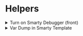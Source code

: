 # Helpers


<details>
  <summary>Turn on Smarty Debugger (front)</summary>

  ```php
      //file: /var/www/presta_test/config/defines.inc.php
      // Smarty profile switch on/off
      if (!defined('_PS_DEBUG_PROFILING_')) {
          if (strpos($_SERVER['PHP_SELF'], 'admin-') === 1) {
              define('_PS_DEBUG_PROFILING_', false);
          } else {
              define('_PS_DEBUG_PROFILING_', true);
          }
      }
  ```
</details>

<details>
  <summary>Var Dump in Smarty Template</summary>
  
  ```html
     <pre>{$menu|@print_r}</pre>
  ```
</details>
